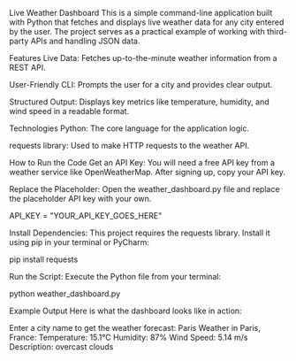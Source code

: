 Live Weather Dashboard
This is a simple command-line application built with Python that fetches and displays live weather data for any city entered by the user. The project serves as a practical example of working with third-party APIs and handling JSON data.

Features
Live Data: Fetches up-to-the-minute weather information from a REST API.

User-Friendly CLI: Prompts the user for a city and provides clear output.

Structured Output: Displays key metrics like temperature, humidity, and wind speed in a readable format.

Technologies
Python: The core language for the application logic.

requests library: Used to make HTTP requests to the weather API.

How to Run the Code
Get an API Key:
You will need a free API key from a weather service like OpenWeatherMap. After signing up, copy your API key.

Replace the Placeholder:
Open the weather_dashboard.py file and replace the placeholder API key with your own.

API_KEY = "YOUR_API_KEY_GOES_HERE"

Install Dependencies:
This project requires the requests library. Install it using pip in your terminal or PyCharm:

pip install requests

Run the Script:
Execute the Python file from your terminal:

python weather_dashboard.py

Example Output
Here is what the dashboard looks like in action:

Enter a city name to get the weather forecast: Paris
Weather in Paris, France:
Temperature: 15.1°C
Humidity: 87%
Wind Speed: 5.14 m/s
Description: overcast clouds
